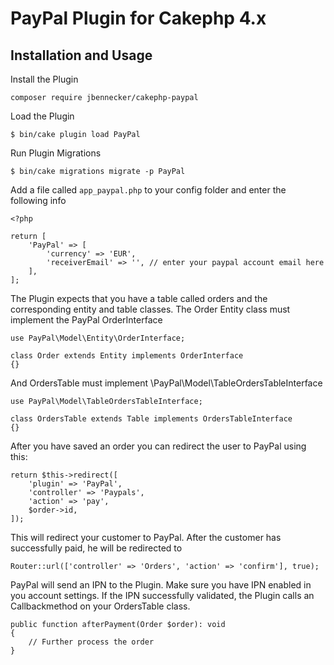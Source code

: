 # PayPal Plugin for Cakephp 4.x

## Installation and Usage

Install the Plugin

```
composer require jbennecker/cakephp-paypal
```


Load the Plugin

```
$ bin/cake plugin load PayPal
```

Run Plugin Migrations

```
$ bin/cake migrations migrate -p PayPal
```

Add a file called `app_paypal.php` to your config folder and enter the following info

```
<?php

return [
    'PayPal' => [
        'currency' => 'EUR',
        'receiverEmail' => '', // enter your paypal account email here
    ],
];
```

The Plugin expects that you have a table called orders and the corresponding entity and table classes. The Order Entity
class must implement the PayPal OrderInterface

```
use PayPal\Model\Entity\OrderInterface;

class Order extends Entity implements OrderInterface
{}
```

And OrdersTable must implement \PayPal\Model\TableOrdersTableInterface

```
use PayPal\Model\TableOrdersTableInterface;

class OrdersTable extends Table implements OrdersTableInterface
{}
```

After you have saved an order you can redirect the user to PayPal using this:

```
return $this->redirect([
    'plugin' => 'PayPal',
    'controller' => 'Paypals',
    'action' => 'pay',
    $order->id,
]);
```

This will redirect your customer to PayPal. After the customer has successfully paid, he will be redirected to

```
Router::url(['controller' => 'Orders', 'action' => 'confirm'], true);
```

PayPal will send an IPN to the Plugin. Make sure you have IPN enabled in you account settings. If the IPN successfully
validated, the Plugin calls an Callbackmethod on your OrdersTable class.

```
public function afterPayment(Order $order): void
{
    // Further process the order
}
```
